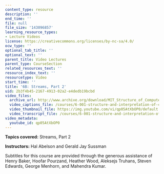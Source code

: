 ```yaml
---
content_type: resource
description: ''
end_time: ''
file: null
file_size: '143096857'
learning_resource_types:
- Lecture Videos
license: https://creativecommons.org/licenses/by-nc-sa/4.0/
ocw_type: ''
optional_tab_title: ''
optional_text: ''
parent_title: Video Lectures
parent_type: CourseSection
related_resources_text: ''
resource_index_text: ''
resourcetype: Video
start_time: ''
title: '6B: Streams, Part 2'
uid: 2b3f4b45-2167-4913-02a2-e4dedb19bcbd
video_files:
  archive_url: http://www.archive.org/download/MIT_Structure_of_Computer_Programs_1986/lec6b.mp4
  video_captions_file: /courses/6-001-structure-and-interpretation-of-computer-programs-spring-2005/a606f769a18857fb97d00bba24432a01_qp05AtXbOP0.vtt
  video_thumbnail_file: https://img.youtube.com/vi/qp05AtXbOP0/default.jpg
  video_transcript_file: /courses/6-001-structure-and-interpretation-of-computer-programs-spring-2005/449fc46f264e5f94d2151e42b5fb7b60_qp05AtXbOP0.pdf
video_metadata:
  youtube_id: qp05AtXbOP0
---
```


**Topics covered:** Streams, Part 2

**Instructors:** Hal Abelson and Gerald Jay Sussman

Subtitles for this course are provided through the generous assistance of Henry Baker, Hoofar Pourzand, Heather Wood, Aleksejs Truhans, Steven Edwards, George Menhorn, and Mahendra Kumar.

